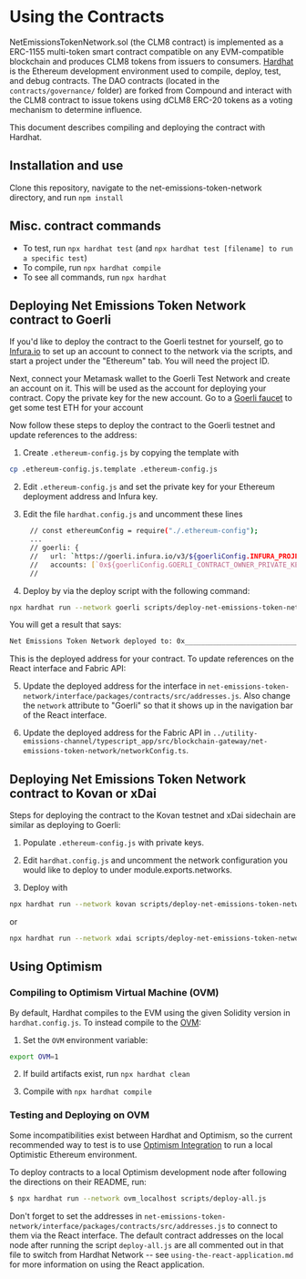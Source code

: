 # Using the Contracts

NetEmissionsTokenNetwork.sol (the CLM8 contract) is implemented as a ERC-1155 multi-token smart contract compatible on any EVM-compatible blockchain and produces CLM8 tokens from issuers to consumers. [Hardhat](https://hardhat.org) is the Ethereum development environment used to compile, deploy, test, and debug contracts. The DAO contracts (located in the `contracts/governance/` folder) are forked from Compound and interact with the CLM8 contract to issue tokens using dCLM8 ERC-20 tokens as a voting mechanism to determine influence.

This document describes compiling and deploying the contract with Hardhat.

## Installation and use

Clone this repository, navigate to the net-emissions-token-network directory, and run `npm install`

## Misc. contract commands

- To test, run `npx hardhat test` (and `npx hardhat test [filename] to run a specific test`)
- To compile, run `npx hardhat compile`
- To see all commands, run `npx hardhat`

## Deploying Net Emissions Token Network contract to Goerli

If you'd like to deploy the contract to the Goerli testnet for yourself, go to [Infura.io](https://infura.io/) to set up an account to connect to the network via the scripts, and start a project under the "Ethereum" tab. You will need the project ID.

Next, connect your Metamask wallet to the Goerli Test Network and create an account on it.  This will be used as the account for deploying your contract.  Copy the private key for the new account.  Go to a [Goerli faucet](https://faucet.goerli.mudit.blog) to get some test ETH for your account 

Now follow these steps to deploy the contract to the Goerli testnet and update references to the address:

1. Create `.ethereum-config.js` by copying the template with 

```bash
cp .ethereum-config.js.template .ethereum-config.js
```

2.  Edit `.ethereum-config.js` and set the private key for your Ethereum deployment address and Infura key.

3. Edit the file `hardhat.config.js` and uncomment these lines

```bash
     // const ethereumConfig = require("./.ethereum-config");
     ...
     // goerli: {
     //   url: `https://goerli.infura.io/v3/${goerliConfig.INFURA_PROJECT_ID}`,
     //   accounts: [`0x${goerliConfig.GOERLI_CONTRACT_OWNER_PRIVATE_KEY}`]
     //
```

4. Deploy by via the deploy script with the following command:

```bash
npx hardhat run --network goerli scripts/deploy-net-emissions-token-network.js
```

You will get a result that says:

```bash
Net Emissions Token Network deployed to: 0x_________________________________
```

This is the deployed address for your contract. To update references on the React interface and Fabric API:

5. Update the deployed address for the interface in `net-emissions-token-network/interface/packages/contracts/src/addresses.js`. Also change the `network` attribute to "Goerli" so that it shows up in the navigation bar of the React interface.

6. Update the deployed address for the Fabric API in `../utility-emissions-channel/typescript_app/src/blockchain-gateway/net-emissions-token-network/networkConfig.ts`.

## Deploying Net Emissions Token Network contract to Kovan or xDai

Steps for deploying the contract to the Kovan testnet and xDai sidechain are similar as deploying to Goerli:

1. Populate `.ethereum-config.js` with private keys.

2. Edit `hardhat.config.js` and uncomment the network configuration you would like to deploy to under module.exports.networks.

3. Deploy with

```bash
npx hardhat run --network kovan scripts/deploy-net-emissions-token-network.js
```

or 

```bash
npx hardhat run --network xdai scripts/deploy-net-emissions-token-network.js
```

## Using Optimism

### Compiling to Optimism Virtual Machine (OVM)

By default, Hardhat compiles to the EVM using the given Solidity version in `hardhat.config.js`. To instead compile to the [OVM](https://optimism.io/): 

1. Set the `OVM` environment variable:

```bash
export OVM=1
```

2. If build artifacts exist, run `npx hardhat clean`

2. Compile with `npx hardhat compile`

### Testing and Deploying on OVM

Some incompatibilities exist between Hardhat and Optimism, so the current recommended way to test is to use [Optimism Integration](https://github.com/ethereum-optimism/optimism-integration) to run a local Optimistic Ethereum environment.

To deploy contracts to a local Optimism development node after following the directions on their README, run:

```bash
$ npx hardhat run --network ovm_localhost scripts/deploy-all.js
```

Don't forget to set the addresses in `net-emissions-token-network/interface/packages/contracts/src/addresses.js` to connect to them via the React interface. The default contract addresses on the local node after running the script `deploy-all.js` are all commented out in that file to switch from Hardhat Network -- see `using-the-react-application.md` for more information on using the React application.

